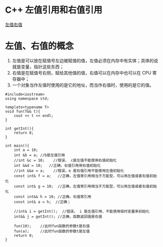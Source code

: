 # C++ 左值引用和右值引用

[左值右值](https://zhuanlan.zhihu.com/p/137662465)

# 左值、右值的概念
1. 左值是可以放在赋值号左边被赋值的值，左值必须在内存中有实体；具体的说就是变量，指针这些东西；
2. 右值是在赋值号右侧，赋给其他值的值，右值可以在内存中也可以在 CPU 寄存器中；
3. 一个对象当作左值时使用的是它的地址，而当作右值时，使用的是它的值。

```
#include<iostream>
using namespace std;

template<typename T>
void fun(T&& t){
    cout << t << endl;
} 

int getInt(){
    return 8;
}

int main(){
    int a = 10;
    int &b = a; //b是左值引用
    //int &c = 10;    //错误， c是左值不能使用右值初始化
    int &&d = 10;   //正确，右值引用用右值初始化
    //int &&e = a;    //错误，e 是右值引用不能使用左值初始化
    const int& f = a;   //正确，左值常引用相当于万能型，可以用左值或者右值初始化
    const int& g = 10;  //正确，左值常引用相当于万能型，可以用左值或者右值初始化
    const int&& h = 10; //正确，右值常引用
    const int& a = h;  //正确；

    //int& i = getInt();  //错误， i 是左值引用，不能使用临时变量来初始化
    int&& j = getInt(); //正确，函数返回值是右值

    fun(10);    //此时fun函数的参数t是右值
    fun(a);     //此时fun函数的参数t是左值
    return 0;
}
```